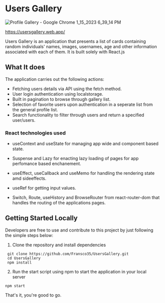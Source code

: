 # Users Gallery #


![Profile Gallery - Google Chrome 1_15_2023 6_39_14 PM](https://user-images.githubusercontent.com/62514538/212557504-492ae056-7d64-4512-9b0b-30fe998547f1.png)

https://usersgallery.web.app/

Users Gallery is an application that presents a list of cards containing random individuals' names, images, usernames, age and other information associated with each of them. It is built solely with React.js 

## What It does ##


The application carries out the following actions:
* Fetching users details via API using the fetch method.
* User login authentication using localstorage.
* Built in pagination to browse through gallery list.
* Selection of favorite users upon authentication in a seperate list from the general profile list.
* Search functionality to filter through users and return a specified user/users.

### React technologies used ###

* useContext and useState for managing app wide and component based state.

* Suspense and Lazy for enacting lazy loading of pages for app perfomance based enchanement.

* useEffect, useCallback and useMemo for handling the rendering state amd sideeffects.

* useRef for getting input values.

* Switch, Route, useHistory and BrowseRouter from react-router-dom that handles the routing of the applications pages.

## Getting Started Locally ##
Developers are free to use and contribute to this project by just following the simple steps below:
1. Clone the repository and install dependencies
```
 git clone https://github.com/Fransco35/UsersGallery.git
 cd UsersGallery
 npm install
```
2. Run the start script using npm to start the application in your local server
```
npm start
```
That's it, you're good to go.

